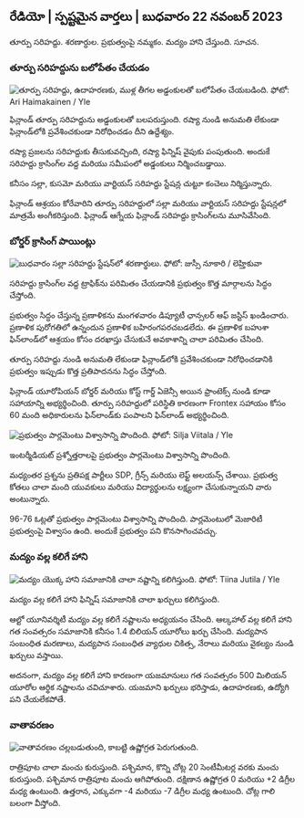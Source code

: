 ## రేడియో \| స్పష్టమైన వార్తలు \| బుధవారం 22 నవంబర్ 2023

తూర్పు సరిహద్దు. శరణార్ధుల. ప్రభుత్వంపై నమ్మకం. మద్యం హాని చేస్తుంది. సూచన.

### తూర్పు సరిహద్దును బలోపేతం చేయడం

![తూర్పు సరిహద్దు, ఉదాహరణకు, ముళ్ల తీగల అడ్డంకులతో బలోపేతం చేయబడింది. ఫోటో: Ari Haimakainen / Yle](https://images.cdn.yle.fi/image/upload/c_crop,h_3078,w_5472,x_0,y_157/ar_1.77777777777777777,c_fill,g_faces/h_010,w675q_auto:eco/f_auto/fl_lossy/v1700489748/39-1203622655b691ed016a)

ఫిన్లాండ్ తూర్పు సరిహద్దును అడ్డంకులతో బలపరుస్తుంది. రష్యా నుండి అనుమతి లేకుండా ఫిన్లాండ్‌లోకి ప్రవేశించకుండా నిరోధించడం దీని ఉద్దేశ్యం.

రష్యా ప్రజలను సరిహద్దుకు తీసుకువచ్చింది, రష్యా ఫిన్నిష్ వైపుకు పంపుతుంది. అందుకే సరిహద్దు క్రాసింగ్‌ల వద్ద మరియు సమీపంలో అడ్డంకులు నిర్మించబడ్డాయి.

కనీసం సల్లా, కుసమో మరియు వార్టియస్ సరిహద్దు స్టేషన్ల చుట్టూ కంచెలు నిర్మిస్తున్నారు.

ఫిన్లాండ్ ఆశ్రయం కోరేవారిని తూర్పు సరిహద్దులో సల్లా మరియు వార్టియస్ సరిహద్దు స్టేషన్లలో మాత్రమే అంగీకరిస్తుంది. ఫిన్లాండ్ ఆగ్నేయ ఫిన్లాండ్ సరిహద్దు క్రాసింగ్‌లను మూసివేసింది.

### బోర్డర్ క్రాసింగ్ పాయింట్లు

![బుధవారం సల్లా సరిహద్దు స్టేషన్‌లో శరణార్థులు. ఫోటో: జుస్సీ నూకారి / లెహ్తికువా](https://images.cdn.yle.fi/image/upload/c_crop,h_2879,w_5119,x_0,y_429/ar_1.77777777777777777,c_fill,10,g_120,g_10q_auto:eco/f_auto/fl_lossy/v1700655653/39-1204918655df1f3cef50)

సరిహద్దు క్రాసింగ్‌ల వద్ద ట్రాఫిక్‌ను పరిమితం చేయడానికి ప్రభుత్వం కొత్త మార్గాలను సిద్ధం చేస్తోంది.

ప్రభుత్వం సిద్ధం చేస్తున్న ప్రణాళికను మంగళవారం డిప్యూటీ ఛాన్సలర్ ఆఫ్ జస్టిస్ ఖండించారు. ప్రణాళిక పురోగతిలో ఉన్నందున ప్రణాళిక బహిరంగపరచబడలేదు. ఈ ప్రణాళిక బహుశా ఫిన్‌లాండ్‌లో ఆశ్రయం కోసం దరఖాస్తు చేసుకునే అవకాశాన్ని చాలా పరిమితం చేసింది.

తూర్పు సరిహద్దు నుండి అనుమతి లేకుండా ఫిన్లాండ్‌లోకి ప్రవేశించకుండా నిరోధించడానికి ప్రభుత్వం ఇప్పుడు కొత్త ప్రతిపాదనను సిద్ధం చేస్తోంది.

ఫిన్లాండ్ యూరోపియన్ బోర్డర్ మరియు కోస్ట్ గార్డ్ ఏజెన్సీ అయిన ఫ్రాంటెక్స్ నుండి కూడా సహాయాన్ని అభ్యర్థించింది. తూర్పు సరిహద్దులో పరిస్థితి కారణంగా Frontex సహాయం కోసం 60 మంది అధికారులను ఫిన్‌లాండ్‌కు పంపాలని ఫిన్‌లాండ్ అభ్యర్థించింది.

![ప్రభుత్వం పార్లమెంటు విశ్వాసాన్ని పొందింది. ఫోటో: Silja Viitala / Yle](https://images.cdn.yle.fi/image/upload/c_crop,h_2241,w_3983,x_0,y_325/ar_1.777777777777777777,c_fill,g1_faces/hp_675,wd_10q_auto:eco/f_auto/fl_lossy/v1696934704/39-118409465252a7d6dc9d)

ఇంటర్మీడియట్ ప్రశ్నోత్తరాలపై ప్రభుత్వం పార్లమెంటు విశ్వాసాన్ని పొందింది.

మధ్యంతర ప్రశ్నను ప్రతిపక్ష పార్టీలు SDP, గ్రీన్స్ మరియు లెఫ్ట్ అలయన్స్ చేశాయి. ప్రభుత్వ కోతలు చాలా మంది యువకులు మరియు విద్యార్థులను లక్ష్యంగా చేసుకున్నాయని వారు అంటున్నారు.

96-76 ఓట్లతో ప్రభుత్వం పార్లమెంటు విశ్వాసాన్ని పొందింది. పార్లమెంటులో మెజారిటీ ప్రభుత్వంపై విశ్వాసం ఉంది. అందుకే ప్రభుత్వం పని కొనసాగించవచ్చు.

### మద్యం వల్ల కలిగే హాని

![మద్యం యొక్క హాని సమాజానికి చాలా నష్టాన్ని కలిగిస్తుంది. ఫోటో: Tiina Jutila / Yle](https://images.cdn.yle.fi/image/upload/c_crop,h_2944,w_5235,x_0,y_312/ar_1.777777777777777777,c_fill,g2_faces/wd_050,hp_01q_auto:eco/f_auto/fl_lossy/v1700406169/39-1203003655a1febe291f)

మద్యం వల్ల కలిగే హాని ఫిన్నిష్ సమాజానికి చాలా ఖర్చులు కలిగిస్తుంది.

ఆల్టో యూనివర్శిటీ మద్యం వల్ల కలిగే నష్టాలను అధ్యయనం చేసింది. ఆల్కహాల్ వల్ల కలిగే హాని గత సంవత్సరం సమాజానికి కనీసం 1.4 బిలియన్ యూరోలు ఖర్చు చేసింది. మద్యపాన సంబంధిత మరణాలు, మద్యపాన సంబంధిత వ్యాధుల చికిత్స, నేరాలు మరియు వైకల్యం నుండి ఖర్చులు వస్తాయి.

అదనంగా, మద్యం వల్ల కలిగే హాని కారణంగా యజమానులు గత సంవత్సరం 500 మిలియన్ యూరోల ఆర్థిక నష్టాలను చవిచూశారు. యజమాని ఖర్చులు భరిస్తాడు, ఉదాహరణకు, ఉద్యోగి పని చేయలేకపోతే.

### వాతావరణం

![వాతావరణం చల్లబడుతుంది, కాబట్టి ఉష్ణోగ్రత పెరుగుతుంది.](https://images.cdn.yle.fi/image/upload/c_crop,h_1080,w_1919,x_0,y_0/ar_1.77777777777777777,c_fill,g_1_faces,w_6270,w/dpr_1.0/q_auto:eco/f_auto/fl_lossy/v1700671048/39-1205140655e2e229bced)

రాత్రిపూట చాలా మంచు కురుస్తుంది. పశ్చిమాన, కొన్ని చోట్ల 20 సెంటీమీటర్ల వరకు మంచు కురుస్తుంది. పశ్చిమాన రాత్రిపూట మంచు ఆగిపోతుంది. దక్షిణాన ఉష్ణోగ్రత 0 మరియు +2 డిగ్రీల మధ్య ఉంటుంది. ఉత్తరాన, ఎక్కువగా -4 మరియు -7 డిగ్రీల మధ్య ఉంటుంది. చోట్ల గాలి బలంగా వీస్తోంది.